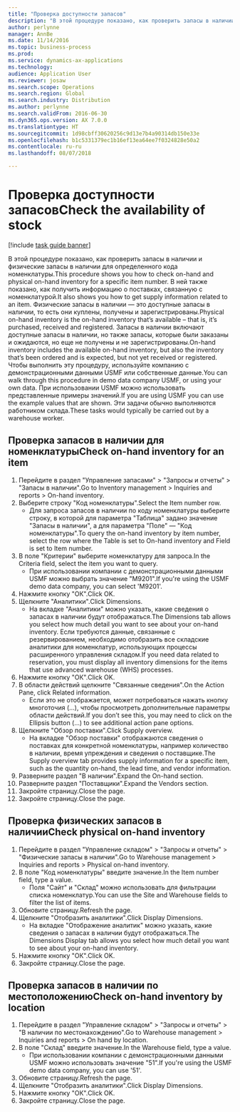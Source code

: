 ```yaml
---
title: "Проверка доступности запасов"
description: "В этой процедуре показано, как проверить запасы в наличии и физические запасы в наличии для определенного кода номенклатуры."
author: perlynne
manager: AnnBe
ms.date: 11/14/2016
ms.topic: business-process
ms.prod: 
ms.service: dynamics-ax-applications
ms.technology: 
audience: Application User
ms.reviewer: josaw
ms.search.scope: Operations
ms.search.region: Global
ms.search.industry: Distribution
ms.author: perlynne
ms.search.validFrom: 2016-06-30
ms.dyn365.ops.version: AX 7.0.0
ms.translationtype: HT
ms.sourcegitcommit: 1d98cbff30620256c9d13e7b4a90314db150e33e
ms.openlocfilehash: b1c5331379ec1b16ef13ea64ee7f0324828e50a2
ms.contentlocale: ru-ru
ms.lasthandoff: 08/07/2018

---
```

# <a name="check-the-availability-of-stock"></a><span data-ttu-id="447c2-103">Проверка доступности запасов</span><span class="sxs-lookup"><span data-stu-id="447c2-103">Check the availability of stock</span></span>

[!include [task guide banner](../../includes/task-guide-banner.md)]

<span data-ttu-id="447c2-104">В этой процедуре показано, как проверить запасы в наличии и физические запасы в наличии для определенного кода номенклатуры.</span><span class="sxs-lookup"><span data-stu-id="447c2-104">This procedure shows you how to check on-hand and physical on-hand inventory for a specific item number.</span></span> <span data-ttu-id="447c2-105">В ней также показано, как получить информацию о поставках, связанную с номенклатурой.</span><span class="sxs-lookup"><span data-stu-id="447c2-105">It also shows you how to get supply information related to an item.</span></span> <span data-ttu-id="447c2-106">Физические запасы в наличии — это доступные запасы в наличии, то есть они куплены, получены и зарегистрированы.</span><span class="sxs-lookup"><span data-stu-id="447c2-106">Physical on-hand inventory is the on-hand inventory that’s available – that is, it’s purchased, received and registered.</span></span> <span data-ttu-id="447c2-107">Запасы в наличии включают доступные запасы в наличии, но также запасы, которые были заказаны и ожидаются, но еще не получены и не зарегистрированы.</span><span class="sxs-lookup"><span data-stu-id="447c2-107">On-hand inventory includes the available on-hand inventory, but also the inventory that’s been ordered and is expected, but not yet received or registered.</span></span> <span data-ttu-id="447c2-108">Чтобы выполнить эту процедуру, используйте компанию с демонстрационными данными USMF или собственные данные.</span><span class="sxs-lookup"><span data-stu-id="447c2-108">You can walk through this procedure in demo data company USMF, or using your own data.</span></span> <span data-ttu-id="447c2-109">При использовании USMF можно использовать представленные примеры значений.</span><span class="sxs-lookup"><span data-stu-id="447c2-109">If you are using USMF you can use the example values that are shown.</span></span> <span data-ttu-id="447c2-110">Эти задачи обычно выполняются работником склада.</span><span class="sxs-lookup"><span data-stu-id="447c2-110">These tasks would typically be carried out by a warehouse worker.</span></span>


## <a name="check-on-hand-inventory-for-an-item"></a><span data-ttu-id="447c2-111">Проверка запасов в наличии для номенклатуры</span><span class="sxs-lookup"><span data-stu-id="447c2-111">Check on-hand inventory for an item</span></span>
1. <span data-ttu-id="447c2-112">Перейдите в раздел "Управление запасами" > "Запросы и отчеты" > "Запасы в наличии".</span><span class="sxs-lookup"><span data-stu-id="447c2-112">Go to Inventory management > Inquiries and reports > On-hand inventory.</span></span>
2. <span data-ttu-id="447c2-113">Выберите строку "Код номенклатуры".</span><span class="sxs-lookup"><span data-stu-id="447c2-113">Select the Item number row.</span></span>
    * <span data-ttu-id="447c2-114">Для запроса запасов в наличии по коду номенклатуры выберите строку, в которой для параметра "Таблица" задано значение "Запасы в наличии", а для параметра "Поле" — "Код номенклатуры".</span><span class="sxs-lookup"><span data-stu-id="447c2-114">To query the on-hand inventory by item number, select the row where the Table is set to On-hand inventory and Field is set to Item number.</span></span>  
3. <span data-ttu-id="447c2-115">В поле "Критерии" выберите номенклатуру для запроса.</span><span class="sxs-lookup"><span data-stu-id="447c2-115">In the Criteria field, select the item you want to query.</span></span>
    * <span data-ttu-id="447c2-116">При использовании компании с демонстрационными данными USMF можно выбрать значение "M9201".</span><span class="sxs-lookup"><span data-stu-id="447c2-116">If you're using the USMF demo data company, you can select 'M9201'.</span></span>  
4. <span data-ttu-id="447c2-117">Нажмите кнопку "OК".</span><span class="sxs-lookup"><span data-stu-id="447c2-117">Click OK.</span></span>
5. <span data-ttu-id="447c2-118">Щелкните "Аналитики".</span><span class="sxs-lookup"><span data-stu-id="447c2-118">Click Dimensions.</span></span>
    * <span data-ttu-id="447c2-119">На вкладке "Аналитики" можно указать, какие сведения о запасах в наличии будут отображаться.</span><span class="sxs-lookup"><span data-stu-id="447c2-119">The Dimensions tab allows you select how much detail you want to see about your on-hand inventory.</span></span> <span data-ttu-id="447c2-120">Если требуются данные, связанные с резервированием, необходимо отобразить все складские аналитики для номенклатур, использующих процессы расширенного управления складом.</span><span class="sxs-lookup"><span data-stu-id="447c2-120">If you need data related to reservation, you must display all inventory dimensions for the items that use advanced warehouse (WHS) processes.</span></span>  
6. <span data-ttu-id="447c2-121">Нажмите кнопку "OК".</span><span class="sxs-lookup"><span data-stu-id="447c2-121">Click OK.</span></span>
7. <span data-ttu-id="447c2-122">В области действий щелкните "Связанные сведения".</span><span class="sxs-lookup"><span data-stu-id="447c2-122">On the Action Pane, click Related information.</span></span>
    * <span data-ttu-id="447c2-123">Если это не отображается, может потребоваться нажать кнопку многоточия (…), чтобы просмотреть дополнительные параметры области действий.</span><span class="sxs-lookup"><span data-stu-id="447c2-123">If you don’t see this, you may need to click on the Ellipsis button (…) to see additional action pane options.</span></span>  
8. <span data-ttu-id="447c2-124">Щелкните "Обзор поставки".</span><span class="sxs-lookup"><span data-stu-id="447c2-124">Click Supply overview.</span></span>
    * <span data-ttu-id="447c2-125">На вкладке "Обзор поставки" отображаются сведения о поставках для конкретной номенклатуры, например количество в наличии, время упреждения и сведения о поставщике.</span><span class="sxs-lookup"><span data-stu-id="447c2-125">The Supply overview tab provides supply information for a specific item, such as the quantity on-hand, the lead time, and vendor information.</span></span>  
9. <span data-ttu-id="447c2-126">Разверните раздел "В наличии".</span><span class="sxs-lookup"><span data-stu-id="447c2-126">Expand the On-hand section.</span></span>
10. <span data-ttu-id="447c2-127">Разверните раздел "Поставщики".</span><span class="sxs-lookup"><span data-stu-id="447c2-127">Expand the Vendors section.</span></span>
11. <span data-ttu-id="447c2-128">Закройте страницу.</span><span class="sxs-lookup"><span data-stu-id="447c2-128">Close the page.</span></span>
12. <span data-ttu-id="447c2-129">Закройте страницу.</span><span class="sxs-lookup"><span data-stu-id="447c2-129">Close the page.</span></span>

## <a name="check-physical-on-hand-inventory"></a><span data-ttu-id="447c2-130">Проверка физических запасов в наличии</span><span class="sxs-lookup"><span data-stu-id="447c2-130">Check physical on-hand inventory</span></span>
1. <span data-ttu-id="447c2-131">Перейдите в раздел "Управление складом" > "Запросы и отчеты" > "Физические запасы в наличии".</span><span class="sxs-lookup"><span data-stu-id="447c2-131">Go to Warehouse management > Inquiries and reports > Physical on-hand inventory.</span></span>
2. <span data-ttu-id="447c2-132">В поле "Код номенклатуры" введите значение.</span><span class="sxs-lookup"><span data-stu-id="447c2-132">In the Item number field, type a value.</span></span>
    * <span data-ttu-id="447c2-133">Поля "Сайт" и "Склад" можно использовать для фильтрации списка номенклатур.</span><span class="sxs-lookup"><span data-stu-id="447c2-133">You can use the Site and Warehouse fields to filter the list of items.</span></span>  
3. <span data-ttu-id="447c2-134">Обновите страницу.</span><span class="sxs-lookup"><span data-stu-id="447c2-134">Refresh the page.</span></span>
4. <span data-ttu-id="447c2-135">Щелкните "Отобразить аналитики".</span><span class="sxs-lookup"><span data-stu-id="447c2-135">Click Display Dimensions.</span></span>
    * <span data-ttu-id="447c2-136">На вкладке "Отображение аналитик" можно указать, какие сведения о запасах в наличии будут отображаться.</span><span class="sxs-lookup"><span data-stu-id="447c2-136">The Dimensions Display tab allows you select how much detail you want to see about your on-hand inventory.</span></span>  
5. <span data-ttu-id="447c2-137">Нажмите кнопку "OК".</span><span class="sxs-lookup"><span data-stu-id="447c2-137">Click OK.</span></span>
6. <span data-ttu-id="447c2-138">Закройте страницу.</span><span class="sxs-lookup"><span data-stu-id="447c2-138">Close the page.</span></span>

## <a name="check-on-hand-inventory-by-location"></a><span data-ttu-id="447c2-139">Проверка запасов в наличии по местоположению</span><span class="sxs-lookup"><span data-stu-id="447c2-139">Check on-hand inventory by location</span></span>
1. <span data-ttu-id="447c2-140">Перейдите в раздел "Управление складом" > "Запросы и отчеты" > "В наличии по местонахождению".</span><span class="sxs-lookup"><span data-stu-id="447c2-140">Go to Warehouse management > Inquiries and reports > On hand by location.</span></span>
2. <span data-ttu-id="447c2-141">В поле "Склад" введите значение.</span><span class="sxs-lookup"><span data-stu-id="447c2-141">In the Warehouse field, type a value.</span></span>
    * <span data-ttu-id="447c2-142">При использовании компании с демонстрационными данными USMF можно использовать значение "51".</span><span class="sxs-lookup"><span data-stu-id="447c2-142">If you're using the USMF demo data company, you can use '51'.</span></span>  
3. <span data-ttu-id="447c2-143">Обновите страницу.</span><span class="sxs-lookup"><span data-stu-id="447c2-143">Refresh the page.</span></span>
4. <span data-ttu-id="447c2-144">Щелкните "Отобразить аналитики".</span><span class="sxs-lookup"><span data-stu-id="447c2-144">Click Display Dimensions.</span></span>
5. <span data-ttu-id="447c2-145">Нажмите кнопку "OК".</span><span class="sxs-lookup"><span data-stu-id="447c2-145">Click OK.</span></span>
6. <span data-ttu-id="447c2-146">Закройте страницу.</span><span class="sxs-lookup"><span data-stu-id="447c2-146">Close the page.</span></span>


